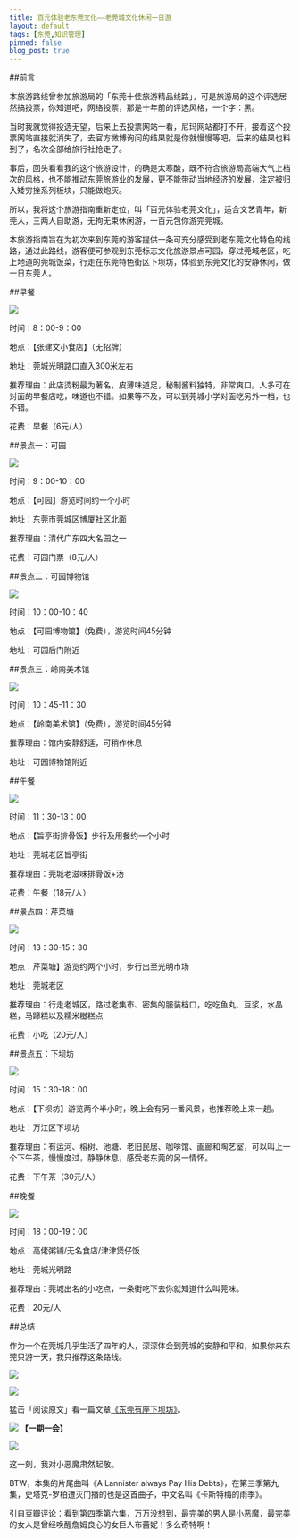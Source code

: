 ```yaml
---
title: 百元体验老东莞文化——老莞城文化休闲一日游
layout: default
tags: [东莞,知识管理]
pinned: false
blog_post: true
---
```



##前言

本旅游路线曾参加旅游局的「东莞十佳旅游精品线路」，可是旅游局的这个评选居然搞投票，你知道吧，网络投票，那是十年前的评选风格，一个字：黑。

当时我就觉得投选无望，后来上去投票网站一看，尼玛网站都打不开，接着这个投票网站直接就消失了，去官方微博询问的结果就是你就慢慢等吧，后来的结果也料到了，名次全部给旅行社抢走了。

事后，回头看看我的这个旅游设计，的确是太寒酸，既不符合旅游局高端大气上档次的风格，也不能推动东莞旅游业的发展，更不能带动当地经济的发展，注定被归入矮穷挫系列板块，只能做炮灰。

所以，我将这个旅游指南重新定位，叫「百元体验老莞文化」，适合文艺青年，新莞人，三两人自助游，无拘无束休闲游，一百元包你游完莞城。

本旅游指南旨在为初次来到东莞的游客提供一条可充分感受到老东莞文化特色的线路，通过此路线，游客便可参观到东莞标志文化旅游景点可园，穿过莞城老区，吃上地道的莞城饭菜，行走在东莞特色街区下坝坊，体验到东莞文化的安静休闲，做一日东莞人。

##早餐

![](http://cnfeat.qiniudn.com/IMGP228.JPG)

时间：8：00-9：00

地点：【张建文小食店】（无招牌）

地址：莞城光明路口直入300米左右

推荐理由：此店烫粉最为著名，皮薄味道足，秘制酱料独特，非常爽口。人多可在对面的早餐店吃，味道也不错。如果等不及，可以到莞城小学对面吃另外一档，也不错。

花费：早餐（6元/人）

##景点一：可园

![](http://cnfeat.qiniudn.com/DSC03921.JPG)

时间：9：00-10：00

地点：【可园】游览时间约一个小时

地址：东莞市莞城区博厦社区北面

推荐理由：清代广东四大名园之一

花费：可园门票（8元/人）

##景点二：可园博物馆

![](http://cnfeat.qiniudn.com/DSC03865.JPG)

时间：10：00-10：40

地点：【可园博物馆】（免费），游览时间45分钟

地址：可园后门附近

##景点三：岭南美术馆

![](http://cnfeat.qiniudn.com/DSC04040.JPG)

时间：10：45-11：30

地点：【岭南美术馆】（免费），游览时间45分钟

推荐理由：馆内安静舒适，可稍作休息

地址：可园博物馆附近

##午餐

![](http://cnfeat.qiniudn.com/IMGP1488.JPG)

时间：11：30-13：00

地点：【旨亭街排骨饭】步行及用餐约一个小时

地址：莞城老区旨亭街

推荐理由：莞城老滋味排骨饭+汤

花费：午餐（18元/人）

##景点四：芹菜塘

![](http://cnfeat.qiniudn.com/P40113-08264.jpg)

时间：13：30-15：30

地点：芹菜塘】游览约两个小时，步行出至光明市场

地址：莞城老区

推荐理由：行走老城区，路过老集市、密集的服装档口，吃吃鱼丸、豆浆，水晶糕，马蹄糕以及糯米糍糕点

花费：小吃（20元/人）

##景点五：下坝坊

![](http://cnfeat.qiniudn.com/DSC03143.JPG)

时间：15：30-18：00

地点：【下坝坊】游览两个半小时，晚上会有另一番风景，也推荐晚上来一趟。

地址：万江区下坝坊

推荐理由：有运河、榕树、池塘、老旧民居、咖啡馆、画廊和陶艺室，可以叫上一个下午茶，慢慢度过，静静休息，感受老东莞的另一情怀。

花费：下午茶（30元/人）

##晚餐

![](http://cnfeat.qiniudn.com/IMGP1208.JPG)

时间：18：00-19：00

地点：高佬粥铺/无名食店/津津煲仔饭

地址：莞城光明路

推荐理由：莞城出名的小吃点，一条街吃下去你就知道什么叫莞味。

花费：20元/人

##总结

作为一个在莞城几乎生活了四年的人，深深体会到莞城的安静和平和，如果你来东莞只游一天，我只推荐这条路线。

![](http://cnfeat.qiniudn.com/DSC03961.JPG)

![](http://pic.yupoo.com/vankos_v/DKocUZTZ/y8IhV.png)

猛击「阅读原文」看一篇文章[《东莞有座下坝坊》](http://www.douban.com/note/186889188/)。

![](http://pic.yupoo.com/vankos_v/DISOeR5b/3PJ3R.png)
**【一期一会】**

![](http://cnfeat.qiniudn.com/%E6%9D%83%E5%8A%9B%E7%9A%84%E6%B8%B8%E6%88%8F.Game.of..JPG)

这一刻，我对小恶魔肃然起敬。

BTW，本集的片尾曲叫《A Lannister always Pay His Debts》，在第三季第九集，史塔克-罗柏遭灭门播的也是这首曲子，中文名叫《卡斯特梅的雨季》。

引自豆瓣评论：看到第四季第六集，万万没想到，最完美的男人是小恶魔，最完美的女人是曾经唤醒詹姆良心的女巨人布蕾妮！多么奇特啊！











